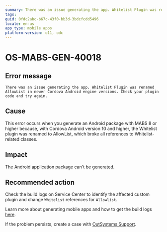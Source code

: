 ```yaml
---
summary: There was an issue generating the app. Whitelist Plugin was renamed AllowList in newer Cordova Android engine versions. Check your plugin code and try again.
tags:
guid: 0fdc2abc-b67c-43f0-bb3d-3bdcfcdd5496
locale: en-us
app_type: mobile apps
platform-version: o11, odc
---
```


# OS-MABS-GEN-40018

## Error message

`There was an issue generating the app. Whitelist Plugin was renamed AllowList in newer Cordova Android engine versions. Check your plugin code and try again.`

## Cause

This error occurs when you generate an Android package with MABS 8 or higher because, with Cordova Android version 10 and higher, the Whitelist plugin was renamed to AllowList, which broke all references to Whitelist-related classes.

## Impact

The Android application package can't be generated.

## Recommended action

Check the build logs on Service Center to identify the affected custom plugin and change `Whitelist` references for `Allowlist`.

Learn more about generating mobile apps and how to get the build logs [here](https://success.outsystems.com/Documentation/11/Delivering_Mobile_Apps/Generate_and_Distribute_Your_Mobile_App#download-mobile-app-build-logs).

If the problem persists, create a case with [OutSystems Support](https://www.outsystems.com/support/portal/open-support-case?ErrorCode=OS-MABS-GEN-40018).
